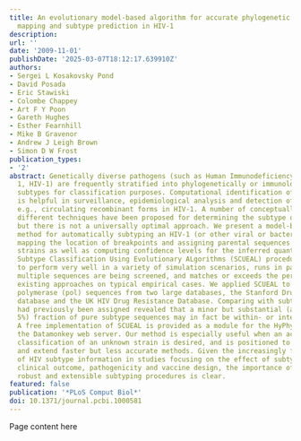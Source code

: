 ```yaml
---
title: An evolutionary model-based algorithm for accurate phylogenetic breakpoint
  mapping and subtype prediction in HIV-1
description:
url: ''
date: '2009-11-01'
publishDate: '2025-03-07T18:12:17.639910Z'
authors:
- Sergei L Kosakovsky Pond
- David Posada
- Eric Stawiski
- Colombe Chappey
- Art F Y Poon
- Gareth Hughes
- Esther Fearnhill
- Mike B Gravenor
- Andrew J Leigh Brown
- Simon D W Frost
publication_types:
- '2'
abstract: Genetically diverse pathogens (such as Human Immunodeficiency virus type
  1, HIV-1) are frequently stratified into phylogenetically or immunologically defined
  subtypes for classification purposes. Computational identification of such subtypes
  is helpful in surveillance, epidemiological analysis and detection of novel variants,
  e.g., circulating recombinant forms in HIV-1. A number of conceptually and technically
  different techniques have been proposed for determining the subtype of a query sequence,
  but there is not a universally optimal approach. We present a model-based phylogenetic
  method for automatically subtyping an HIV-1 (or other viral or bacterial) sequence,
  mapping the location of breakpoints and assigning parental sequences in recombinant
  strains as well as computing confidence levels for the inferred quantities. Our
  Subtype Classification Using Evolutionary ALgorithms (SCUEAL) procedure is shown
  to perform very well in a variety of simulation scenarios, runs in parallel when
  multiple sequences are being screened, and matches or exceeds the performance of
  existing approaches on typical empirical cases. We applied SCUEAL to all available
  polymerase (pol) sequences from two large databases, the Stanford Drug Resistance
  database and the UK HIV Drug Resistance Database. Comparing with subtypes which
  had previously been assigned revealed that a minor but substantial (approximately
  5%) fraction of pure subtype sequences may in fact be within- or inter-subtype recombinants.
  A free implementation of SCUEAL is provided as a module for the HyPhy package and
  the Datamonkey web server. Our method is especially useful when an accurate automatic
  classification of an unknown strain is desired, and is positioned to complement
  and extend faster but less accurate methods. Given the increasingly frequent use
  of HIV subtype information in studies focusing on the effect of subtype on treatment,
  clinical outcome, pathogenicity and vaccine design, the importance of accurate,
  robust and extensible subtyping procedures is clear.
featured: false
publication: '*PLoS Comput Biol*'
doi: 10.1371/journal.pcbi.1000581
---
```


Page content here